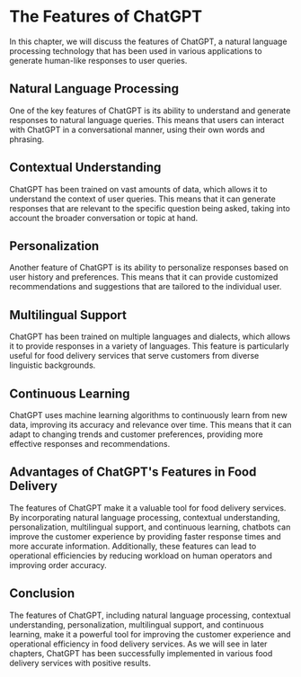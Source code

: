 The Features of ChatGPT
===========================================================

In this chapter, we will discuss the features of ChatGPT, a natural language processing technology that has been used in various applications to generate human-like responses to user queries.

Natural Language Processing
---------------------------

One of the key features of ChatGPT is its ability to understand and generate responses to natural language queries. This means that users can interact with ChatGPT in a conversational manner, using their own words and phrasing.

Contextual Understanding
------------------------

ChatGPT has been trained on vast amounts of data, which allows it to understand the context of user queries. This means that it can generate responses that are relevant to the specific question being asked, taking into account the broader conversation or topic at hand.

Personalization
---------------

Another feature of ChatGPT is its ability to personalize responses based on user history and preferences. This means that it can provide customized recommendations and suggestions that are tailored to the individual user.

Multilingual Support
--------------------

ChatGPT has been trained on multiple languages and dialects, which allows it to provide responses in a variety of languages. This feature is particularly useful for food delivery services that serve customers from diverse linguistic backgrounds.

Continuous Learning
-------------------

ChatGPT uses machine learning algorithms to continuously learn from new data, improving its accuracy and relevance over time. This means that it can adapt to changing trends and customer preferences, providing more effective responses and recommendations.

Advantages of ChatGPT's Features in Food Delivery
-------------------------------------------------

The features of ChatGPT make it a valuable tool for food delivery services. By incorporating natural language processing, contextual understanding, personalization, multilingual support, and continuous learning, chatbots can improve the customer experience by providing faster response times and more accurate information. Additionally, these features can lead to operational efficiencies by reducing workload on human operators and improving order accuracy.

Conclusion
----------

The features of ChatGPT, including natural language processing, contextual understanding, personalization, multilingual support, and continuous learning, make it a powerful tool for improving the customer experience and operational efficiency in food delivery services. As we will see in later chapters, ChatGPT has been successfully implemented in various food delivery services with positive results.


